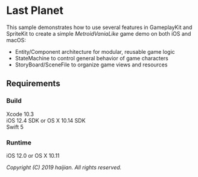 # Last Planet

This sample demonstrates how to use several features in GameplayKit and SpriteKit to create a simple *MetroidVaniaLike* game demo on both iOS and macOS:
- Entity/Component architecture for modular, reusable game logic
- StateMachine to control general behavior of game characters
- StoryBoard/SceneFile to organize game views and resources

## Requirements

### Build

Xcode 10.3  
iOS 12.4 SDK or OS X 10.14 SDK  
Swift 5

### Runtime

iOS 12.0 or OS X 10.11

*Copyright (C) 2019 haijian. All rights reserved.*
